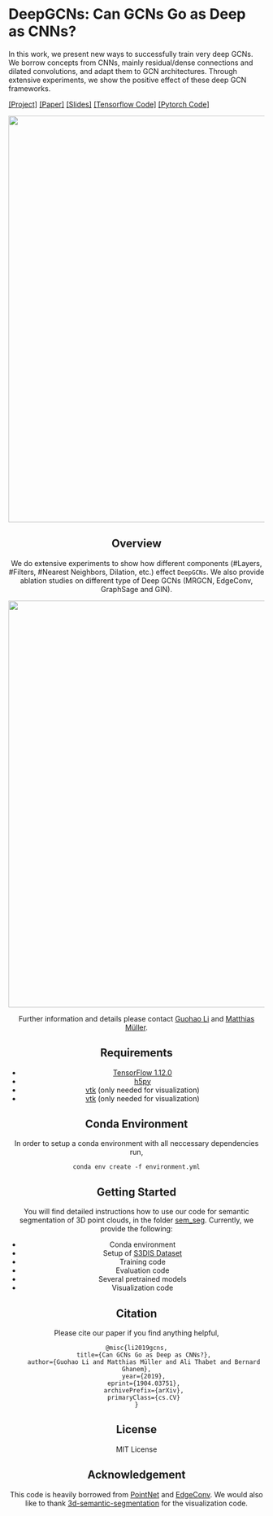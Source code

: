 # DeepGCNs: Can GCNs Go as Deep as CNNs?
In this work, we present new ways to successfully train very deep GCNs. We borrow concepts from CNNs, mainly residual/dense connections and dilated convolutions, and adapt them to GCN architectures. Through extensive experiments, we show the positive effect of these deep GCN frameworks.

[[Project]](https://sites.google.com/view/deep-gcns) [[Paper]](https://arxiv.org/abs/1904.03751) [[Slides]](https://docs.google.com/presentation/d/1L82wWymMnHyYJk3xUKvteEWD5fX0jVRbCbI65Cxxku0/edit?usp=sharing) [[Tensorflow Code]](https://github.com/lightaime/deep_gcns) [[Pytorch Code]](https://github.com/lightaime/deep_gcns_torch)

<div style="text-align:center"><img src='./misc/intro.png' width=800>

## Overview
We do extensive experiments to show how different components (#Layers, #Filters, #Nearest Neighbors, Dilation, etc.) effect `DeepGCNs`. We also provide ablation studies on different type of Deep GCNs (MRGCN, EdgeConv, GraphSage and GIN).

<div style="text-align:center"><img src='./misc/pipeline.png' width=800>

Further information and details please contact [Guohao Li](https://ivul.kaust.edu.sa/Pages/Guohao-Li.aspx) and [Matthias Müller](https://matthias.pw/).

## Requirements
* [TensorFlow 1.12.0](https://www.tensorflow.org/)
* [h5py](https://www.h5py.org/)
* [vtk](https://vtk.org/) (only needed for visualization)
* [vtk](https://vtk.org/) (only needed for visualization)

## Conda Environment
In order to setup a conda environment with all neccessary dependencies run,
```
conda env create -f environment.yml
```

## Getting Started
You will find detailed instructions how to use our code for semantic segmentation of 3D point clouds, in the folder [sem_seg](sem_seg/). Currently, we provide the following:
* Conda environment
* Setup of <a href="http://buildingparser.stanford.edu/dataset.html">S3DIS Dataset</a>
* Training code
* Evaluation code
* Several pretrained models
* Visualization code

## Citation
Please cite our paper if you find anything helpful,

	@misc{li2019gcns,
	    title={Can GCNs Go as Deep as CNNs?},
	    author={Guohao Li and Matthias Müller and Ali Thabet and Bernard Ghanem},
	    year={2019},
	    eprint={1904.03751},
	    archivePrefix={arXiv},
	    primaryClass={cs.CV}
	}

## License
MIT License

## Acknowledgement
This code is heavily borrowed from [PointNet](https://github.com/charlesq34/pointnet) and [EdgeConv](https://github.com/WangYueFt/dgcnn). We would also like to thank [3d-semantic-segmentation](https://github.com/VisualComputingInstitute/3d-semantic-segmentation) for the visualization code.
